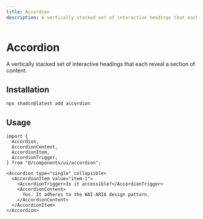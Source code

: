 ```yaml
---
title: Accordion
description: A vertically stacked set of interactive headings that each reveal a section of content.
---
```


# Accordion

A vertically stacked set of interactive headings that each reveal a section of content.

## Installation

```bash
npx shadcn@latest add accordion
```

## Usage

```tsx
import {
  Accordion,
  AccordionContent,
  AccordionItem,
  AccordionTrigger,
} from "@/components/ui/accordion";
```

```tsx
<Accordion type="single" collapsible>
  <AccordionItem value="item-1">
    <AccordionTrigger>Is it accessible?</AccordionTrigger>
    <AccordionContent>
      Yes. It adheres to the WAI-ARIA design pattern.
    </AccordionContent>
  </AccordionItem>
</Accordion>
```
